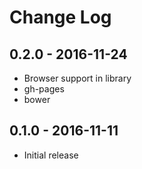 # Change Log

## 0.2.0 - 2016-11-24

* Browser support in library
* gh-pages
* bower

## 0.1.0 - 2016-11-11

* Initial release
